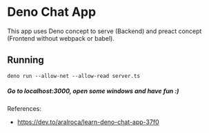# Deno Chat App

This app uses Deno concept to serve (Backend) and preact concept (Frontend without webpack or babel).

## Running

```
deno run --allow-net --allow-read server.ts
```

##### Go to localhost:3000, open some windows and have fun :)

References:

- https://dev.to/aralroca/learn-deno-chat-app-37f0

